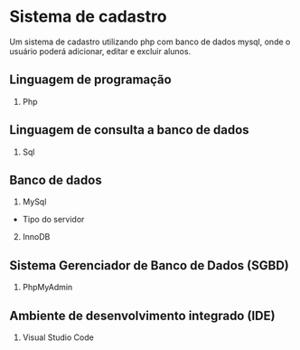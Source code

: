 # Sistema de cadastro

Um sistema de cadastro utilizando php com banco de dados mysql, onde o usuário poderá adicionar, editar e excluir alunos.

## Linguagem de programação

1. Php 

## Linguagem de consulta a banco de dados

1. Sql

## Banco de dados

1. MySql

- Tipo do servidor

2. InnoDB

## Sistema Gerenciador de Banco de Dados (SGBD)

1. PhpMyAdmin

## Ambiente de desenvolvimento integrado (IDE)

1. Visual Studio Code

